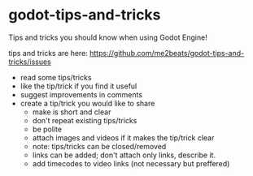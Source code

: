 # godot-tips-and-tricks
Tips and tricks you should know when using Godot Engine!

tips and tricks are here: https://github.com/me2beats/godot-tips-and-tricks/issues

- read some tips/tricks 
- like the tip/trick if you find it useful 
- suggest improvements in comments
- create a tip/trick you would like to share 
  - make is short and clear 
  - don't repeat existing tips/tricks
  - be polite 
  - attach images and videos if it makes the tip/trick clear 
  - note: tips/tricks can be closed/removed 
  - links can be added; don't attach only links, describe it.
  - add timecodes to video links (not necessary but preffered)

